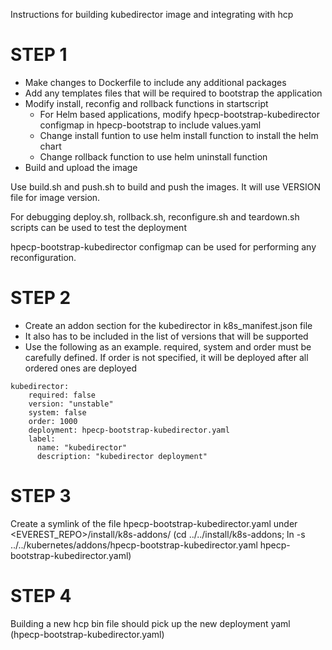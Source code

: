 Instructions for building kubedirector image and integrating with hcp

# STEP 1
* Make changes to Dockerfile to include any additional packages
* Add any templates files that will be required to bootstrap the application
* Modify install, reconfig and rollback functions in startscript
  - For Helm based applications, modify hpecp-bootstrap-kubedirector configmap in hpecp-bootstrap to include
  values.yaml
  - Change install funtion to use helm install function to install the helm chart
  - Change rollback function to use helm uninstall function
* Build and upload the image

Use build.sh and push.sh to build and push the images. It will use
VERSION file for image version.

For debugging
deploy.sh, rollback.sh, reconfigure.sh and teardown.sh scripts can be used to test the deployment

hpecp-bootstrap-kubedirector configmap can be used for performing any reconfiguration.


# STEP 2
* Create an addon section for the kubedirector in k8s_manifest.json file
* It also has to be included in the list of versions that will be supported
* Use the following as an example. required, system and order must be carefully defined.
  If order is not specified, it will be deployed after all ordered ones are deployed
```
kubedirector:
    required: false
    version: "unstable"
    system: false
    order: 1000
    deployment: hpecp-bootstrap-kubedirector.yaml
    label:
      name: "kubedirector"
      description: "kubedirector deployment"
```

# STEP 3
Create a symlink of the file hpecp-bootstrap-kubedirector.yaml under <EVEREST_REPO>/install/k8s-addons/
(cd ../../install/k8s-addons; ln -s ../../kubernetes/addons/hpecp-bootstrap-kubedirector.yaml hpecp-bootstrap-kubedirector.yaml)

# STEP 4
Building a new hcp bin file should pick up the new deployment yaml (hpecp-bootstrap-kubedirector.yaml)
